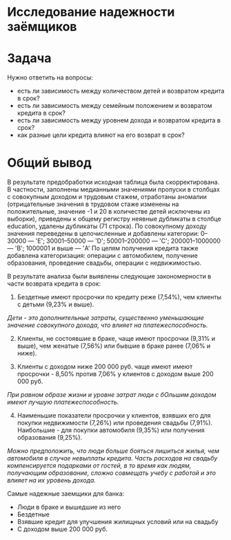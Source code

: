 # Исследование надежности заёмщиков

# Задача 

Нужно ответить на вопросы:

- есть ли зависимость между количеством детей и возвратом кредита в срок?
- есть ли зависимость между семейным положением и возвратом кредита в срок?
- есть ли зависимость между уровнем дохода и возвратом кредита в срок?
- как разные цели кредита влияют на его возврат в срок?

# Общий вывод
В результате предобработки исходная таблица была скорректирована. В частности, заполнены медианными значениями пропуски в столбцах с совокупным доходом и трудовым стажем, отработаны аномалии (отрицательные значения в трудовом стаже изменены на положительные, значение -1 и 20 в количестве детей исключены из выборки), приведены к общему регистру неявные дубликаты в столбце education, удалены дубликаты (71 строка). 
По совокупному доходу значения переведены в целочисленные и добавлены категории: 0–30000 — 'E'; 30001–50000 — 'D'; 50001–200000 — 'C'; 200001–1000000 — 'B'; 1000001 и выше — 'A'
По целям получения кредита также добавлена категоризация: операции с автомобилем, получение образования, проведение свадьбы, операции с недвижимостью.

В результате анализа были выявлены следующие закономерности в части возврата кредита в срок:
1. Бездетные имеют просрочки по кредиту реже (7,54%), чем клиенты с детьми (9,23% и выше). 

_Дети - это дополнительные затраты, существенно уменьшающие значение совокупного дохода, что влияет на платежеспособность._

2. Клиенты, не состоявшие в браке, чаще имеют просрочки (9,31% и выше), чем женатые (7,56%) или бывшие в браке ранее (7,06% и ниже).


3. Клиенты с доходом ниже 200 000 руб. чаще имеют имеют просрочки - 8,50% против 7,06% у клиентов с доходом выше 200 000 руб. 

_При равном образе жизни и уровне затрат люди с бОльшим доходом имеют лучшую платежеспособность._

4. Наименьшие показатели просрочки у клиентов, взявших его для покупки недвижимости (7,26%) или проведения свадьбы (7,91%). Наибольшие - для покупки автомобиля (9,35%) или получения образования (9,25%).

_Можно предположить, что люди больше бояться лишиться жилья, чем автомобиля в случае невыплаты кредита. Часть расходов на свадьбу компенсируется подарками от гостей, в то время как людям, получающим образование, сложно совмещать учебу с работой и это влияет на их уровень дохода._


Самые надежные заемщики для банка:
- Люди в браке и вышедшие из него 
- Бездетные
- Взявшие кредит для улучшения жилищных условий или на свадьбу
- С доходом выше 200 000 руб.
